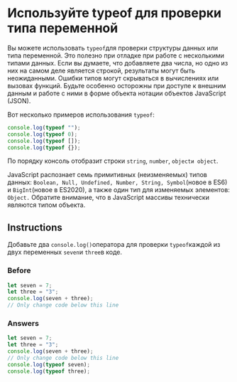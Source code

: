 # Используйте typeof для проверки типа переменной
Вы можете использовать `typeof`для проверки структуры данных или типа переменной. Это полезно при отладке при работе с несколькими типами данных. Если вы думаете, что добавляете два числа, но одно из них на самом деле является строкой, результаты могут быть неожиданными. Ошибки типов могут скрываться в вычислениях или вызовах функций. Будьте особенно осторожны при доступе к внешним данным и работе с ними в форме объекта нотации объектов JavaScript (JSON).

Вот несколько примеров использования `typeof`:
```javascript
console.log(typeof "");
console.log(typeof 0);
console.log(typeof []);
console.log(typeof {});
```
По порядку консоль отобразит строки `string`, `number`, `objectи object`.

JavaScript распознает семь примитивных (неизменяемых) типов данных: `Boolean, Null, Undefined, Number, String, Symbol`(новое в ES6) и `BigInt`(новое в ES2020), а также один тип для изменяемых элементов: `Object.` Обратите внимание, что в JavaScript массивы технически являются типом объекта.
## Instructions
Добавьте два `console.log()`оператора для проверки `typeof`каждой из двух переменных `seven`и `three`в коде.
### Before
```javascript
let seven = 7;
let three = "3";
console.log(seven + three);
// Only change code below this line
```
### Answers
```javascript
let seven = 7;
let three = "3";
console.log(seven + three);
// Only change code below this line
console.log(typeof seven);
console.log(typeof three);
```
